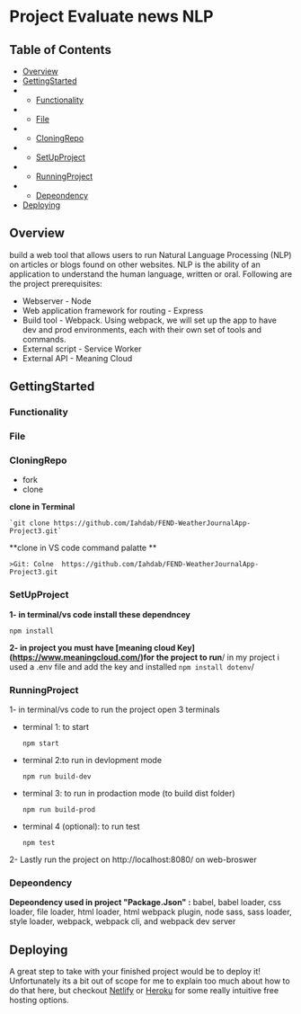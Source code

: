 
# Project Evaluate news NLP
## Table of Contents
- [Overview](#instructions)
- [GettingStarted](#GettingStarted)
- - [Functionality](#Functionality)
- - [File](#File)
- - [CloningRepo](#CloningRepo)
- - [SetUpProject](#SetUpProject)
- - [RunningProject](#RunningProject)
- - [Depeondency](#Depeondency)
- [Deploying](#Deploying)

## Overview
build a web tool that allows users to run Natural Language Processing (NLP) on articles or blogs found on other websites. NLP is the ability of an application to understand the human language, written or oral.
Following are the project prerequisites:
- Webserver - Node
- Web application framework for routing - Express
- Build tool - Webpack. Using webpack, we will set up the app to have dev and prod environments, each with their own set of tools and commands.
- External script - Service Worker
- External API - Meaning Cloud 

## GettingStarted

 ### Functionality
 ### File
 ### CloningRepo
 - fork 
 - clone 

**clone in Terminal**
```
`git clone https://github.com/Iahdab/FEND-WeatherJournalApp-Project3.git` 
```

**clone in VS code command palatte  **
```
>Git: Colne  https://github.com/Iahdab/FEND-WeatherJournalApp-Project3.git
```

 ### SetUpProject
 **1- in terminal/vs code install these dependncey**
  ```
  npm install 
  ```
  **2- in project you must have [meaning cloud Key] (https://www.meaningcloud.com/)for the project to run**/
 in my project i used a .env file and add the key and installed  ```npm install dotenv```/
 
 ### RunningProject
 1- in terminal/vs code to run the project open 3 terminals  
 - terminal 1: to start 
   ```
   npm start
   ```
 - terminal 2:to run in devlopment mode
   ```
   npm run build-dev
   ```
 - terminal 3: to run in prodaction mode (to build dist folder)
   ```
   npm run build-prod
   ```
 - terminal 4 (optional): to run test
    ```
    npm test
    ```
 2- Lastly run the project on http://localhost:8080/ on web-broswer 

 ### Depeondency 
 
 **Depeondency used in project "Package.Json" :**
 babel, babel loader, css loader, file loader, html loader, html webpack plugin,
 node sass, sass loader, style loader, webpack, webpack cli, and webpack dev server
 
## Deploying

A great step to take with your finished project would be to deploy it! Unfortunately its a bit out of scope for me to explain too much about how to do that here, but checkout [Netlify](https://www.netlify.com/) or [Heroku](https://www.heroku.com/) for some really intuitive free hosting options.
